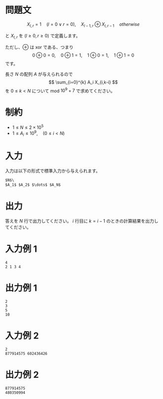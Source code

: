# 問題文
$$
X_{l,r}=1 \quad (l=0\lor r=0),\quad X_{l-1,r} \oplus X_{l,r-1} \quad otherwise
$$

と $X_{l,r}$ を ($l \geq 0, r \geq 0$) で定義します。

ただし、$\oplus$ は xor である、つまり
$$
0 \oplus 0 = 0,\quad 0 \oplus 1 = 1,\quad 1 \oplus 0 = 1,\quad 1 \oplus 1 = 0
$$
です。

長さ $N$ の配列 $A$ が与えられるので
$$
\sum_{i=0}^{k} A_i X_{i,k-i}
$$
を $0 \leq k < N$ について mod $10^9 + 7$ で求めてください。

# 制約
- $1 \leq N \leq 2 \times 10^5$
- $1 \leq A_i \leq 10^9,\quad(0 \leq i < N)$

# 入力
入力は以下の形式で標準入力から与えられます。
```md
$N$\
$A_1$ $A_2$ $\dots$ $A_N$
```

# 出力
答えを $N$ 行で出力してください。
$i$ 行目に $k=i-1$ のときの計算結果を出力してください。

# 入力例 1
```
4
2 1 3 4
```

# 出力例 1
```
2
3
5
10
```

# 入力例 2
```
2
877914575 602436426
```

# 出力例 2
```
877914575
480350994
```
